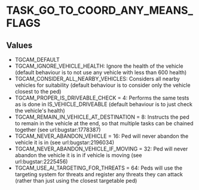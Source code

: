# TASK_GO_TO_COORD_ANY_MEANS_FLAGS

## Values
* TGCAM_DEFAULT
* TGCAM_IGNORE_VEHICLE_HEALTH: Ignore the health of the vehicle (default behaviour is to not use any vehicle with less than 600 health)
* TGCAM_CONSIDER_ALL_NEARBY_VEHICLES: Considers all nearby vehicles for suitability (default behaviour is to consider only the vehicle closest to the ped)
* TGCAM_PROPER_IS_DRIVEABLE_CHECK = 4: Performs the same tests as is done in IS_VEHICLE_DRIVEABLE (default behaviour is to just check the vehicle's health)
* TGCAM_REMAIN_IN_VEHICLE_AT_DESTINATION = 8: Instructs the ped to remain in the vehicle at the end, so that multiple tasks can be chained together (see url:bugstar:1778387)
* TGCAM_NEVER_ABANDON_VEHICLE = 16: Ped will never abandon the vehicle it is in (see url:bugstar:2196034)
* TGCAM_NEVER_ABANDON_VEHICLE_IF_MOVING = 32: Ped will never abandon the vehicle it is in if vehicle is moving (see url:bugstar:2225456)
* TGCAM_USE_AI_TARGETING_FOR_THREATS = 64: Peds will use the targeting system for threats and register any threats they can attack (rather than just using the closest targetable ped)